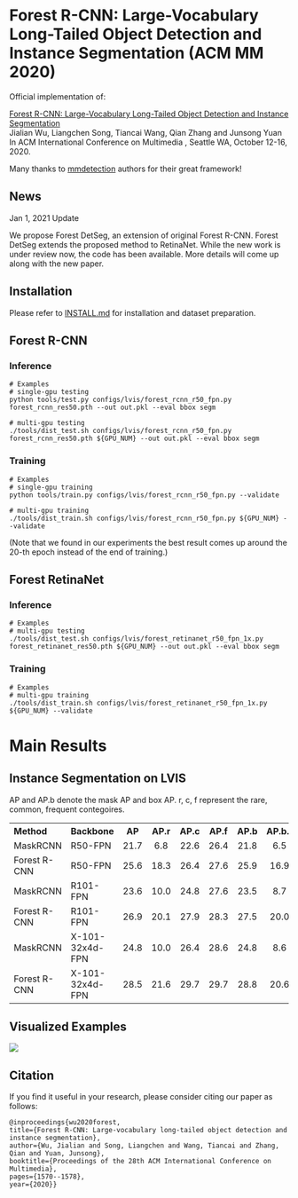 # Forest R-CNN: Large-Vocabulary Long-Tailed Object Detection and Instance Segmentation (ACM MM 2020)

Official implementation of:

[Forest R-CNN: Large-Vocabulary Long-Tailed Object Detection and Instance Segmentation](https://arxiv.org/abs/2008.05676)
\
Jialian Wu, Liangchen Song, Tiancai Wang, Qian Zhang and Junsong Yuan
\
In ACM International Conference on Multimedia , Seattle WA, October 12-16, 2020.

Many thanks to [mmdetection](https://github.com/open-mmlab/mmdetection) authors for their great framework!

## News
Jan 1, 2021 Update

We propose Forest DetSeg, an extension of original Forest R-CNN. Forest DetSeg extends the proposed method to RetinaNet.
While the new work is under review now, the code has been available. More details will come up along with the new paper.

## Installation
Please refer to [INSTALL.md](INSTALL.md) for installation and dataset preparation.

## Forest R-CNN
### Inference
    # Examples
    # single-gpu testing
    python tools/test.py configs/lvis/forest_rcnn_r50_fpn.py forest_rcnn_res50.pth --out out.pkl --eval bbox segm
    
    # multi-gpu testing
    ./tools/dist_test.sh configs/lvis/forest_rcnn_r50_fpn.py forest_rcnn_res50.pth ${GPU_NUM} --out out.pkl --eval bbox segm

### Training
    # Examples
    # single-gpu training
    python tools/train.py configs/lvis/forest_rcnn_r50_fpn.py --validate
    
    # multi-gpu training
    ./tools/dist_train.sh configs/lvis/forest_rcnn_r50_fpn.py ${GPU_NUM} --validate
(Note that we found in our experiments the best result comes up around the 20-th epoch instead of the end of training.)

## Forest RetinaNet
### Inference
    # Examples  
    # multi-gpu testing
    ./tools/dist_test.sh configs/lvis/forest_retinanet_r50_fpn_1x.py forest_retinanet_res50.pth ${GPU_NUM} --out out.pkl --eval bbox segm

### Training
    # Examples    
    # multi-gpu training
    ./tools/dist_train.sh configs/lvis/forest_retinanet_r50_fpn_1x.py ${GPU_NUM} --validate

# Main Results

## Instance Segmentation on LVIS

AP and AP.b denote the mask AP and box AP. r, c, f represent the rare, common, frequent contegoires.

<table><tbody>
<!-- START TABLE -->
<!-- TABLE HEADER -->
<th valign="bottom", align="left">Method</th>
<th valign="bottom", align="left">Backbone</th>
<th valign="bottom">AP</th>
<th valign="bottom">AP.r</th>
<th valign="bottom">AP.c</th>
<th valign="bottom">AP.f</th>
<th valign="bottom">AP.b</th>
<th valign="bottom">AP.b.r</th>
<th valign="bottom">AP.b.c</th>
<th valign="bottom">AP.b.f</th>
<th valign="bottom">download</th>

<!-- TABLE BODY -->
<tr>
<td align="left">MaskRCNN</td>
<td align="left">R50-FPN</td>
<td align="center">21.7</td>
<td align="center">6.8</td>
<td align="center">22.6</td>
<td align="center">26.4</td>
<td align="center">21.8</td>
<td align="center">6.5</td>
<td align="center">21.6</td>
<td align="center">28.0</td>
<td align="center"><a href="https://drive.google.com/file/d/1kSzY8moyGEettNKecmnW0wKDXrcvqmRZ/view?usp=sharing">model</a>&nbsp</td>
</tr>

<tr>
<td align="left">Forest R-CNN</td>
<td align="left">R50-FPN</td>
<td align="center">25.6</td>
<td align="center">18.3</td>
<td align="center">26.4</td>
<td align="center">27.6</td>
<td align="center">25.9</td>
<td align="center">16.9</td>
<td align="center">26.1</td>
<td align="center">29.2</td>
<td align="center"><a href="https://drive.google.com/file/d/1UJJjDpweSV5YwxYWhkbk5fweYgwD8awK/view?usp=sharing">model</a>&nbsp</td>
</tr>

<tr>
<td align="left">MaskRCNN</td>
<td align="left">R101-FPN</td>
<td align="center">23.6</td>
<td align="center">10.0</td>
<td align="center">24.8</td>
<td align="center">27.6</td>
<td align="center">23.5</td>
<td align="center">8.7</td>
<td align="center">23.1</td>
<td align="center">29.8</td>
<td align="center"><a href="https://drive.google.com/file/d/1P3Za3hPBUYGLA-5WJZbZRdi9DTsPr5A7/view?usp=sharing">model</a>&nbsp</td>
</tr>
<tr>
<td align="left">Forest R-CNN</td>
<td align="left">R101-FPN</td>
<td align="center">26.9</td>
<td align="center">20.1</td>
<td align="center">27.9</td>
<td align="center">28.3</td>
<td align="center">27.5</td>
<td align="center">20.0</td>
<td align="center">27.5</td>
<td align="center">30.4</td>
<td align="center"><a href="https://drive.google.com/file/d/1f3qwbl2yFrKWrFQx8KMme5WkRoGJiknI/view?usp=sharing">model</a>&nbsp</td>
</tr>

<tr>
<td align="left">MaskRCNN</td>
<td align="left">X-101-32x4d-FPN</td>
<td align="center">24.8</td>
<td align="center">10.0</td>
<td align="center">26.4</td>
<td align="center">28.6</td>
<td align="center">24.8</td>
<td align="center">8.6</td>
<td align="center">25.0</td>
<td align="center">30.9</td>
<td align="center"><a href="https://drive.google.com/file/d/1Gon4Wwk2Mh7tJmNpze5NS0w6opjNxl-G/view?usp=sharing">model</a>&nbsp</td>
</tr>
<tr>
<td align="left">Forest R-CNN</td>
<td align="left">X-101-32x4d-FPN</td>
<td align="center">28.5</td>
<td align="center">21.6</td>
<td align="center">29.7</td>
<td align="center">29.7</td>
<td align="center">28.8</td>
<td align="center">20.6</td>
<td align="center">29.2</td>
<td align="center">31.7</td>
<td align="center"><a href="https://drive.google.com/file/d/1qxQesUHv6snxeF5IzhvUBSTBO26jCNI1/view?usp=sharing">model</a>&nbsp</td>
</tr>

</tbody></table>

## Visualized Examples
![](examples.png)


## Citation
If you find it useful in your research, please consider citing our paper as follows:

    @inproceedings{wu2020forest,
    title={Forest R-CNN: Large-vocabulary long-tailed object detection and instance segmentation},
    author={Wu, Jialian and Song, Liangchen and Wang, Tiancai and Zhang, Qian and Yuan, Junsong},
    booktitle={Proceedings of the 28th ACM International Conference on Multimedia},
    pages={1570--1578},
    year={2020}}





